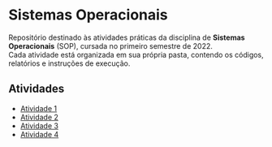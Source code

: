 # Sistemas Operacionais

Repositório destinado às atividades práticas da disciplina de **Sistemas Operacionais** (SOP), cursada no primeiro semestre de 2022.  
Cada atividade está organizada em sua própria pasta, contendo os códigos, relatórios e instruções de execução.

## Atividades

- [Atividade 1](Atividade%201)  
- [Atividade 2](Atividade%202)  
- [Atividade 3](Atividade%203)  
- [Atividade 4](Atividade%204)